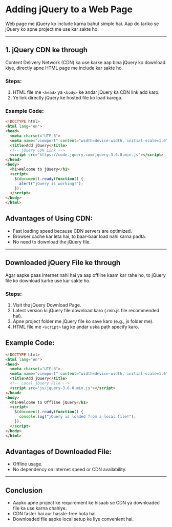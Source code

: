 # Adding jQuery to a Web Page  

Web page me jQuery ko include karna bahut simple hai. Aap do tariko se jQuery ko apne project me use kar sakte ho:  

---

## 1. jQuery CDN ke through  
Content Delivery Network (CDN) ka use karke aap bina jQuery ko download kiye, directly apne HTML page me include kar sakte ho.  

### Steps:  
1. HTML file me `<head>` ya `<body>` ke andar jQuery ka CDN link add karo.  
2. Ye link directly jQuery ke hosted file ko load karega.  

### Example Code:  
```html
<!DOCTYPE html>
<html lang="en">
<head>
  <meta charset="UTF-8">
  <meta name="viewport" content="width=device-width, initial-scale=1.0">
  <title>Add jQuery</title>
  <!-- jQuery CDN Link -->
  <script src="https://code.jquery.com/jquery-3.6.0.min.js"></script>
</head>
<body>
  <h1>Welcome to jQuery</h1>
  <script>
    $(document).ready(function() {
      alert("jQuery is working!");
    });
  </script>
</body>
</html>
```

## Advantages of Using CDN:

- Fast loading speed because CDN servers are optimized.
- Browser cache kar leta hai, to baar-baar load nahi karna padta.
- No need to download the jQuery file.


---

## Downloaded jQuery File ke through

Agar aapke paas internet nahi hai ya aap offline kaam kar rahe ho, to jQuery file ko download karke use kar sakte ho.

### Steps:

1. Visit the jQuery Download Page.
2. Latest version ki jQuery file download karo (.min.js file recommended hai).
3. Apne project folder me jQuery file ko save karo (e.g., js folder me).
4. HTML file me `<script>` tag ke andar uska path specify karo.



## Example Code:

```html
<!DOCTYPE html>
<html lang="en">
<head>
  <meta charset="UTF-8">
  <meta name="viewport" content="width=device-width, initial-scale=1.0">
  <title>Add jQuery</title>
  <!-- Local jQuery File -->
  <script src="js/jquery-3.6.0.min.js"></script>
</head>
<body>
  <h1>Welcome to Offline jQuery</h1>
  <script>
    $(document).ready(function() {
      console.log("jQuery is loaded from a local file!");
    });
  </script>
</body>
</html>
```

## Advantages of Downloaded File:
- Offline usage.
- No dependency on internet speed or CDN availability.

---

## Conclusion

- Aapko apne project ke requirement ke hisaab se CDN ya downloaded file ka use karna chahiye.
- CDN faster hai aur hassle-free hota hai.
- Downloaded file aapke local setup ke liye convenient hai.
